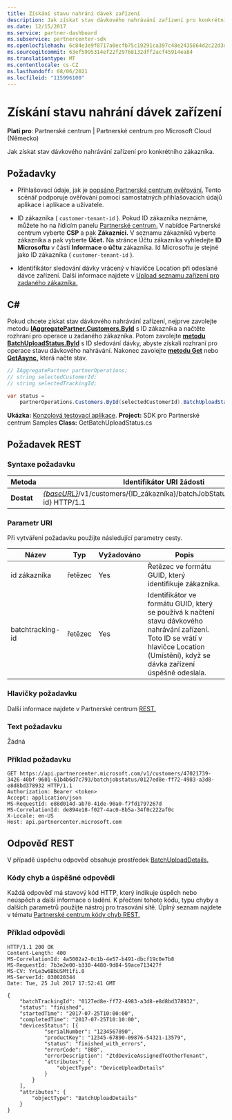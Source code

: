```yaml
---
title: Získání stavu nahrání dávek zařízení
description: Jak získat stav dávkového nahrávání zařízení pro konkrétního zákazníka.
ms.date: 12/15/2017
ms.service: partner-dashboard
ms.subservice: partnercenter-sdk
ms.openlocfilehash: 6c84e3e9f8717a0ecfb75c19291ca397c48e2435864d2c22d3dac893a1007f7f
ms.sourcegitcommit: 63ef5995314ef22f29768132dff2acf45914ea84
ms.translationtype: MT
ms.contentlocale: cs-CZ
ms.lasthandoff: 08/06/2021
ms.locfileid: "115996100"
---
```

# <a name="get-the-status-of-a-device-batch-upload"></a>Získání stavu nahrání dávek zařízení

**Platí pro**: Partnerské centrum | Partnerské centrum pro Microsoft Cloud (Německo)

Jak získat stav dávkového nahrávání zařízení pro konkrétního zákazníka.

## <a name="prerequisites"></a>Požadavky

- Přihlašovací údaje, jak je [popsáno Partnerské centrum ověřování.](partner-center-authentication.md) Tento scénář podporuje ověřování pomocí samostatných přihlašovacích údajů aplikace i aplikace a uživatele.

- ID zákazníka ( `customer-tenant-id` ). Pokud ID zákazníka neznáme, můžete ho na řídicím panelu [Partnerské centrum.](https://partner.microsoft.com/dashboard) V nabídce Partnerské centrum vyberte **CSP** a pak **Zákazníci.** V seznamu zákazníků vyberte zákazníka a pak vyberte **Účet.** Na stránce Účtu zákazníka vyhledejte **ID Microsoftu** v části **Informace o účtu** zákazníka. Id Microsoftu je stejné jako ID zákazníka ( `customer-tenant-id` ).

- Identifikátor sledování dávky vrácený v hlavičce Location při odeslané dávce zařízení. Další informace najdete v [Upload seznamu zařízení pro zadaného zákazníka.](upload-a-list-of-devices-for-the-specified-customer.md)

## <a name="c"></a>C\#

Pokud chcete získat stav dávkového nahrávání zařízení, nejprve zavolejte metodu [**IAggregatePartner.Customers.ById**](/dotnet/api/microsoft.store.partnercenter.customers.icustomercollection.byid) s ID zákazníka a načtěte rozhraní pro operace u zadaného zákazníka. Potom zavolejte [**metodu BatchUploadStatus.ById**](/dotnet/api/microsoft.store.partnercenter.devicesdeployment.ibatchjobstatuscollection.byid) s ID sledování dávky, abyste získali rozhraní pro operace stavu dávkového nahrávání. Nakonec zavolejte [**metodu Get**](/dotnet/api/microsoft.store.partnercenter.devicesdeployment.ibatchjobstatus.get) nebo [**GetAsync,**](/dotnet/api/microsoft.store.partnercenter.devicesdeployment.ibatchjobstatus.getasync) která načte stav.

``` csharp
// IAggregatePartner partnerOperations;
// string selectedCustomerId;
// string selectedTrackingId;

var status =
    partnerOperations.Customers.ById(selectedCustomerId).BatchUploadStatus.ById(selectedTrackingId).Get();
```

**Ukázka:** [Konzolová testovací aplikace](console-test-app.md). **Project:** SDK pro Partnerské centrum Samples **Class:** GetBatchUploadStatus.cs

## <a name="rest-request"></a>Požadavek REST

### <a name="request-syntax"></a>Syntaxe požadavku

| Metoda  | Identifikátor URI žádosti                                                                                                       |
|---------|-------------------------------------------------------------------------------------------------------------------|
| **Dostat** | [*{baseURL}*](partner-center-rest-urls.md)/v1/customers/{ID_zákazníka}/batchJobStatus/{batchtracking-id} HTTP/1.1 |

### <a name="uri-parameter"></a>Parametr URI

Při vytváření požadavku použijte následující parametry cesty.

| Název             | Typ   | Vyžadováno | Popis                                                                                                                                                                    |
|------------------|--------|----------|--------------------------------------------------------------------------------------------------------------------------------------------------------------------------------|
| id zákazníka      | řetězec | Yes      | Řetězec ve formátu GUID, který identifikuje zákazníka.                                                                                                                          |
| batchtracking-id | řetězec | Yes      | Identifikátor ve formátu GUID, který se používá k načtení stavu dávkového nahrávání zařízení. Toto ID se vrátí v hlavičce Location (Umístění), když se dávka zařízení úspěšně odeslala. |

### <a name="request-headers"></a>Hlavičky požadavku

Další informace najdete v Partnerské centrum [REST.](headers.md)

### <a name="request-body"></a>Text požadavku

Žádná

### <a name="request-example"></a>Příklad požadavku

```http
GET https://api.partnercenter.microsoft.com/v1/customers/47021739-3426-40bf-9601-61b4b6d7c793/batchjobstatus/0127ed8e-ff72-4983-a3d8-e8d8bd378932 HTTP/1.1
Authorization: Bearer <token>
Accept: application/json
MS-RequestId: e88d014d-ab70-41de-90a0-f7fd1797267d
MS-CorrelationId: de894e18-f027-4ac0-8b5a-34f0c222af0c
X-Locale: en-US
Host: api.partnercenter.microsoft.com
```

## <a name="rest-response"></a>Odpověď REST

V případě úspěchu odpověď obsahuje prostředek [BatchUploadDetails.](device-deployment-resources.md#batchuploaddetails)

### <a name="response-success-and-error-codes"></a>Kódy chyb a úspěšné odpovědi

Každá odpověď má stavový kód HTTP, který indikuje úspěch nebo neúspěch a další informace o ladění. K přečtení tohoto kódu, typu chyby a dalších parametrů použijte nástroj pro trasování sítě. Úplný seznam najdete v tématu [Partnerské centrum kódy chyb REST.](error-codes.md)

### <a name="response-example"></a>Příklad odpovědi

```http
HTTP/1.1 200 OK
Content-Length: 400
MS-CorrelationId: 4a5002a2-0c1b-4e57-b491-dbcf19c0e7b8
MS-RequestId: 7b3e2e00-b330-4480-9d84-59ace713427f
MS-CV: YrLe3w6BbUSMt1fi.0
MS-ServerId: 030020344
Date: Tue, 25 Jul 2017 17:52:41 GMT

{
    "batchTrackingId": "0127ed8e-ff72-4983-a3d8-e8d8bd378932",
    "status": "finished",
    "startedTime": "2017-07-25T10:00:00",
    "completedTime": "2017-07-25T10:10:00",
    "devicesStatus": [{
            "serialNumber": "1234567890",
            "productKey": "12345-67890-09876-54321-13579",
            "status": "finished_with_errors",
            "errorCode": "808",
            "errorDescription": "ZtdDeviceAssignedToOtherTenant",
            "attributes": {
                "objectType": "DeviceUploadDetails"
            }
        }
    ],
    "attributes": {
        "objectType": "BatchUploadDetails"
    }
}
```
